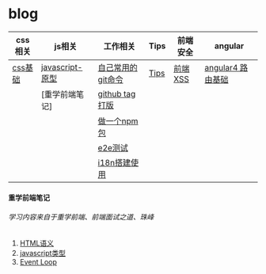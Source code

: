 # blog

css相关 | js相关 | 工作相关 | Tips | 前端安全 | angular
---|---|--- | --- | --- | ---
[css基础](https://github.com/chenbj2333/blog/issues/11) | [javascript-原型](https://github.com/chenbj2333/blog/issues/12) | [自己常用的git命令](https://github.com/chenbj2333/blog/issues/10) | [Tips](https://github.com/chenbj2333/blog/issues/13) | [前端XSS](https://github.com/chenbj2333/blog/issues/8) | [angular4 路由基础](https://github.com/chenbj2333/blog/issues/6)
| | [重学前端笔记] | [github tag打版](https://github.com/chenbj2333/blog/issues/9) |  |  | 
| | | [做一个npm包](https://github.com/chenbj2333/blog/issues/7) | | |
| | | [e2e测试](https://github.com/chenbj2333/blog/issues/5) | | |
| | | [i18n搭建使用](https://github.com/chenbj2333/blog/issues/1) | | |



#### 重学前端笔记
###### 学习内容来自于重学前端、前端面试之道、珠峰
1. [HTML语义](https://github.com/chenbj2333/blog/issues/14)
2. [javascript类型](https://github.com/chenbj2333/blog/issues/15)
3. [Event Loop](https://github.com/chenbj2333/blog/issues/16)
